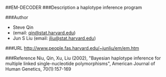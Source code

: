 ##EM-DECODER
###Description
a haplotype inference program

###Author
* Steve Qin
* (email: qin@stat.harvard.edu)
* Jun S Liu (email: jliu@stat.harvard.edu)

###URL
http://www.people.fas.harvard.edu/~junliu/em/em.htm

###Reference
Niu, Qin, Xu, Liu (2002), "Bayesian haplotype inference for multiple linked single-nucleotide polymorphisms", American Journal of Human Genetics, 70(1):157-169


